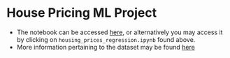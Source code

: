 # House Pricing ML Project

- The notebook can be accessed [here](https://github.com/Yihan2407/house_prices_ml_project/blob/main/housing_prices_regression.ipynb), or alternatively you may access it by clicking on `housing_prices_regression.ipynb` found above.
- More information pertaining to the dataset may be found [here](https://www.kaggle.com/competitions/house-prices-advanced-regression-techniques/overview)
